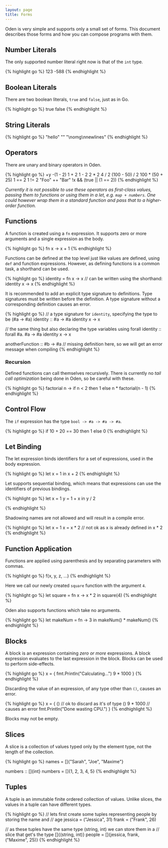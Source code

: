 ```yaml
---
layout: page
title: Forms
---
```


Oden is very simple and supports only a small set of forms. This document
describes those forms and how you can compose programs with them.

## Number Literals

The only supported number literal right now is that of the `int` type.

{% highlight go %}
123
-588
{% endhighlight %}

## Boolean Literals

There are two boolean literals, `true` and `false`, just as in Go.

{% highlight go %}
true
false
{% endhighlight %}

## String Literals

{% highlight go %}
"hello"
""
"\nomg\nnewlines"
{% endhighlight %}

## Operators

There are unary and binary operators in Oden.

{% highlight go %}
+y
-(1 - 2)
1 + 2
1 - 2
2 * 2
4 / 2
(100 - 50) / 2
100 * (50 + 25)
1 == 2
1 != 2
"Foo" ++ "Bar"
!x && (true || (1 == 2))
{% endhighlight %}

*Currently it is not possible to use these operators as first-class values,
passing them to functions or using them in a let, e.g. `map + numbers`. One
could however wrap them in a standard function and pass that to a
higher-order function.*

## Functions

A function is created using a `fn` expression. It supports zero or
more arguments and a single expression as the body.

{% highlight go %}
fn x -> x + 1
{% endhighlight %}

Functions can be defined at the top level just like values are defined, using
`def` and function expressions. However, as defining functions is a common
task, a shorthand can be used.

{% highlight go %}
identity = fn x -> x
// can be written using the shorthand:
identity x -> x
{% endhighlight %}

It is recommended to add an explicit type signature to definitions. Type
signatures must be written before the definition. A type signature without a
corresponding definition causes an error.

{% highlight go %}
// a type signature for `identity`, specifying the type to be (#a -> #a)
identity :: #a -> #a
identity x -> x

// the same thing but also declaring the type variables using forall
identity :: forall #a. #a -> #a
identity x -> x

anotherFunction :: #b -> #a
// missing definition here, so we will get an error message when compiling
{% endhighlight %}

### Recursion

Defined functions can call themselves recursively. There is currently no
*tail call optimization* being done in Oden, so be careful with these.

{% highlight go %}
factorial n -> if n < 2 then 1 else n * factorial(n - 1)
{% endhighlight %}

## Control Flow

The `if` expression has the type `bool -> #a -> #a -> #a`.

{% highlight go %}
if 10 + 20 == 30 then 1 else 0
{% endhighlight %}

## Let Binding

The let expression binds identifiers for a set of expressions, used
in the body expression.

{% highlight go %}
let x = 1 in x + 2
{% endhighlight %}

Let supports sequential binding, which means that expressions can
use the identifiers of previous bindings.

{% highlight go %}
let x = 1
    y = 1 + x
    in y / 2

{% endhighlight %}

Shadowing names are not allowed and will result in a compile error.

{% highlight go %}
let x = 1
    x = x * 2 // not ok as x is already defined
    in x * 2
{% endhighlight %}

## Function Application

Functions are applied using parenthesis and by separating parameters with
commas.

{% highlight go %}
f(x, y, z, ...)
{% endhighlight %}

Here we call our newly created `square` function with the argument `4`.

{% highlight go %}
let square = fn x -> x * 2 in square(4)
{% endhighlight %}

Oden also supports functions which take no arguments.

{% highlight go %}
let makeNum = fn -> 3 in makeNum() * makeNum()
{% endhighlight %}

## Blocks

A block is an expression containing *zero or more* expressions. A block
expression evaluates to the last expression in the block. Blocks can be used to
perform side-effects.

{% highlight go %}
x = {
  fmt.Println("Calculating...")
  9 * 1000
}
{% endhighlight %}

Discarding the value of an expression, of any type other than `()`, causes an
error.

{% highlight go %}
x = {
  ()       // ok to discard as it's of type ()
  9 * 1000 // causes an error
  fmt.Println("Done wasting CPU.")
}
{% endhighlight %}

Blocks may not be empty.

## Slices

A slice is a collection of values typed only by the element type, not the
length of the collection.

{% highlight go %}
names = []{"Sarah", "Joe", "Maxime"}

numbers :: []{int}
numbers = []{1, 2, 3, 4, 5}
{% endhighlight %}

## Tuples

A tuple is an immutable finite ordered collection of values. Unlike slices, the
values in a tuple can have different types.

{% highlight go %}
// lets first create some tuples representing people by storing the name and
// age
jessica = ("Jessica", 31)
frank = ("Frank", 26)

// as these tuples have the same type (string, int) we can store them in a
// slice that get's the type []{(string, int)}
people = []{jessica, frank, ("Maxime", 25)}
{% endhighlight %}
